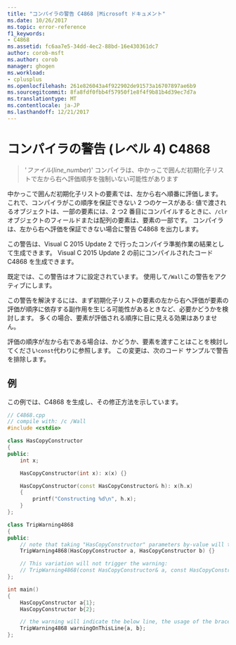 ```yaml
---
title: "コンパイラの警告 C4868 |Microsoft ドキュメント"
ms.date: 10/26/2017
ms.topic: error-reference
f1_keywords:
- C4868
ms.assetid: fc6aa7e5-34dd-4ec2-88bd-16e430361dc7
author: corob-msft
ms.author: corob
manager: ghogen
ms.workload:
- cplusplus
ms.openlocfilehash: 261e826043a4f922902de91573a16707897ae6b9
ms.sourcegitcommit: 8fa8fdf0fbb4f57950f1e8f4f9b81b4d39ec7d7a
ms.translationtype: MT
ms.contentlocale: ja-JP
ms.lasthandoff: 12/21/2017
---
```

# <a name="compiler-warning-level-4-c4868"></a>コンパイラの警告 (レベル 4) C4868

> '_ファイル_(*line_number*)' コンパイラは、中かっこで囲んだ初期化子リストで左から右へ評価順序を強制いない可能性があります

中かっこで囲んだ初期化子リストの要素では、左から右へ順番に評価します。 これで、コンパイラがこの順序を保証できない 2 つのケースがある: 値で渡されるオブジェクトは、一部の要素には、2 つ2 番目にコンパイルするときに、`/clr`オブジェクトのフィールドまたは配列の要素は、要素の一部です。 コンパイラは、左から右へ評価を保証できない場合に警告 C4868 を出力します。

この警告は、Visual C 2015 Update 2 で行ったコンパイラ準拠作業の結果として生成できます。 Visual C 2015 Update 2 の前にコンパイルされたコード C4868 を生成できます。

既定では、この警告はオフに設定されています。 使用して`/Wall`この警告をアクティブにします。

この警告を解決するには、まず初期化子リストの要素の左から右へ評価が要素の評価が順序に依存する副作用を生じる可能性があるときなど、必要かどうかを検討します。 多くの場合、要素が評価される順序に目に見える効果はありません。

評価の順序が左から右である場合は、かどうか、要素を渡すことはことを検討してください`const`代わりに参照します。 この変更は、次のコード サンプルで警告を排除します。

## <a name="example"></a>例

この例では、C4868 を生成し、その修正方法を示しています。

```cpp
// C4868.cpp
// compile with: /c /Wall
#include <cstdio>

class HasCopyConstructor
{
public:
    int x;

    HasCopyConstructor(int x): x(x) {}

    HasCopyConstructor(const HasCopyConstructor& h): x(h.x)
    {
        printf("Constructing %d\n", h.x);
    }
};

class TripWarning4868
{
public:
    // note that taking "HasCopyConstructor" parameters by-value will trigger copy-construction.
    TripWarning4868(HasCopyConstructor a, HasCopyConstructor b) {}

    // This variation will not trigger the warning:
    // TripWarning4868(const HasCopyConstructor& a, const HasCopyConstructor& b) {}
};

int main()
{
    HasCopyConstructor a{1};
    HasCopyConstructor b{2};

    // the warning will indicate the below line, the usage of the braced initializer list.
    TripWarning4868 warningOnThisLine{a, b};
};
```
